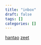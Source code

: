 ```yaml
---
title: "inbox"
draft: false
tags: []
categories: []
---
```


[hantao](/hantao)
[zeet](/zeet)










